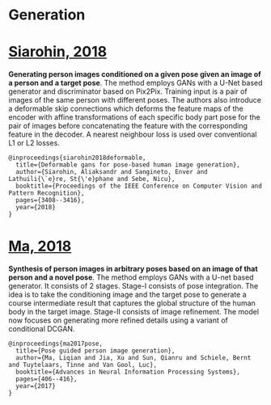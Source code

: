 # Generation

# [Siarohin, 2018](https://arxiv.org/pdf/1801.00055.pdf)

**Generating person images conditioned on a given pose given an image of a person and a target pose**. The method employs GANs with a U-Net based generator and discriminator based on Pix2Pix. Training input is a pair of images of the same person with different poses. The authors also introduce a deformable skip connections which deforms the feature maps of the encoder with affine transformations of each specific body part pose for the pair of images before concatenating the feature with the corresponding feature in the decoder. A nearest neighbour loss is used over conventional L1 or L2 losses.

```
@inproceedings{siarohin2018deformable,
  title={Deformable gans for pose-based human image generation},
  author={Siarohin, Aliaksandr and Sangineto, Enver and Lathuili{\`e}re, St{\'e}phane and Sebe, Nicu},
  booktitle={Proceedings of the IEEE Conference on Computer Vision and Pattern Recognition},
  pages={3408--3416},
  year={2018}
}
```

# [Ma, 2018](https://arxiv.org/pdf/1705.09368.pdf)

**Synthesis of person images in arbitrary poses based on an image of that person and a novel pose**. The method employs GANs with a U-net based generator. It consists of 2 stages. Stage-I consists of pose integration. The idea is to take the conditioning image and the target pose to generate a course intermediate result that captures the global structure of the human body in the target image. Stage-II consists of image refinement. The model now focuses on generating more refined details using a variant of conditional DCGAN.

```
@inproceedings{ma2017pose,
  title={Pose guided person image generation},
  author={Ma, Liqian and Jia, Xu and Sun, Qianru and Schiele, Bernt and Tuytelaars, Tinne and Van Gool, Luc},
  booktitle={Advances in Neural Information Processing Systems},
  pages={406--416},
  year={2017}
}
```